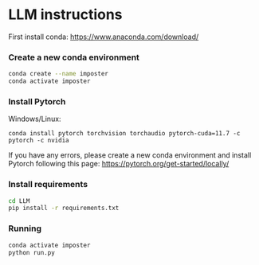 # LLM instructions

First install conda: https://www.anaconda.com/download/

### Create a new conda environment

```bash
conda create --name imposter
conda activate imposter
```


### Install Pytorch

Windows/Linux:

```
conda install pytorch torchvision torchaudio pytorch-cuda=11.7 -c pytorch -c nvidia
```

If you have any errors, please create a new conda environment and install Pytorch following this page: https://pytorch.org/get-started/locally/


### Install requirements

```bash
cd LLM
pip install -r requirements.txt
```

### Running

```bash
conda activate imposter
python run.py
```